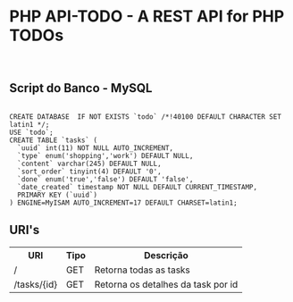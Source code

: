 


<html>
<head>
  <meta content="text/html; charset=windows-1252" http-equiv="content-type"><title></title>
  <meta name="generator">
</head>

<body style="direction: ltr;" lang="pt-BR" link="#0563c1">
<div class="col-md-offset-1 col-md-10">
<h1>PHP API-TODO - A REST API for PHP TODOs
</h1>

<br>

<h2>Script do Banco - MySQL</h2>
<code>
CREATE DATABASE  IF NOT EXISTS `todo` /*!40100 DEFAULT CHARACTER SET latin1 */;
USE `todo`;
CREATE TABLE `tasks` (
  `uuid` int(11) NOT NULL AUTO_INCREMENT,
  `type` enum('shopping','work') DEFAULT NULL,
  `content` varchar(245) DEFAULT NULL,
  `sort_order` tinyint(4) DEFAULT '0',
  `done` enum('true','false') DEFAULT 'false',
  `date_created` timestamp NOT NULL DEFAULT CURRENT_TIMESTAMP,
  PRIMARY KEY (`uuid`)
) ENGINE=MyISAM AUTO_INCREMENT=17 DEFAULT CHARSET=latin1;
</code>

<h2>URI's</h2>
<table class="table" style="page-break-before: auto; page-break-after: auto; page-break-inside: auto; width: 100%;">

<tbody>   
<tr>
  <th>URI</th>
  <th>Tipo</th>
  <th>Descrição</th>
</tr>

<tr>
  <td>
    /
  </td>
  <td>
    GET
  </td>
  <td>
    Retorna todas as tasks
  </td>  
</tr>

<tr>
  <td>
    /tasks/{id}
  </td>
  <td>
    GET
  </td>
  <td>
    Retorna os detalhes da task por id
  </td>  
</tr>
</tbody>
</table>
</div>
</html>
